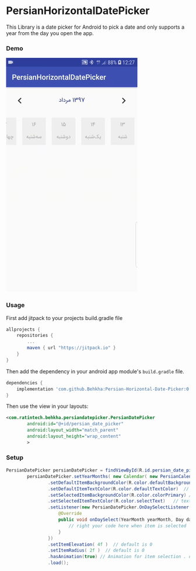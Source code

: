 # PersianHorizontalDatePicker
This Library is a date picker for Android to pick a date and only supports a year from the day you open the app.

### Demo
![persian_horizontal-date-picker](https://github.com/Behkha/Persian-Horizontal-Date-Picker/blob/master/demo.gif)

### Usage
First add jitpack to your projects build.gradle file

```gradle
allprojects {
   	repositories {
   		...
   		maven { url "https://jitpack.io" }
   	}
}
```

Then add the dependency in your android app module's `build.gradle` file.

```gradle
dependencies {
    implementation 'com.github.Behkha:Persian-Horizontal-Date-Picker:0.1.1'
}
```

Then use the view in your layouts:

```xml
<com.ratintech.behkha.persiandatepicker.PersianDatePicker
        android:id="@+id/persian_date_picker"
        android:layout_width="match_parent"
        android:layout_height="wrap_content"
        >
```


### Setup

``` java
PersianDatePicker persianDatePicker = findViewById(R.id.persian_date_picker);
        persianDatePicker.setYearMonths( new Calendar( new PersianCalendar().getPersianLongDate()).getYearMonths() )
                .setDefaultItemBackgroundColor(R.color.defaultBackgroundColor)  // background color of non-selected item
                .setDefaultItemTextColor(R.color.defaultTextColor)  // text color of non-selected item
                .setSelectedItemBackgroundColor(R.color.colorPrimary) // background color of selected item
                .setSelectedItemTextColor(R.color.selectText)   // text color of selected item
                .setListener(new PersianDatePicker.OnDaySelectListener() {
                    @Override
                    public void onDaySelect(YearMonth yearMonth, Day day) {
                        // right your code here when item is selected 
                    }
                })
                .setItemElevation( 4f )  // default is 0
                .setItemRadius( 2f )  // default is 0
                .hasAnimation(true) // Animation for item selection . default is false 
                .load();
```
